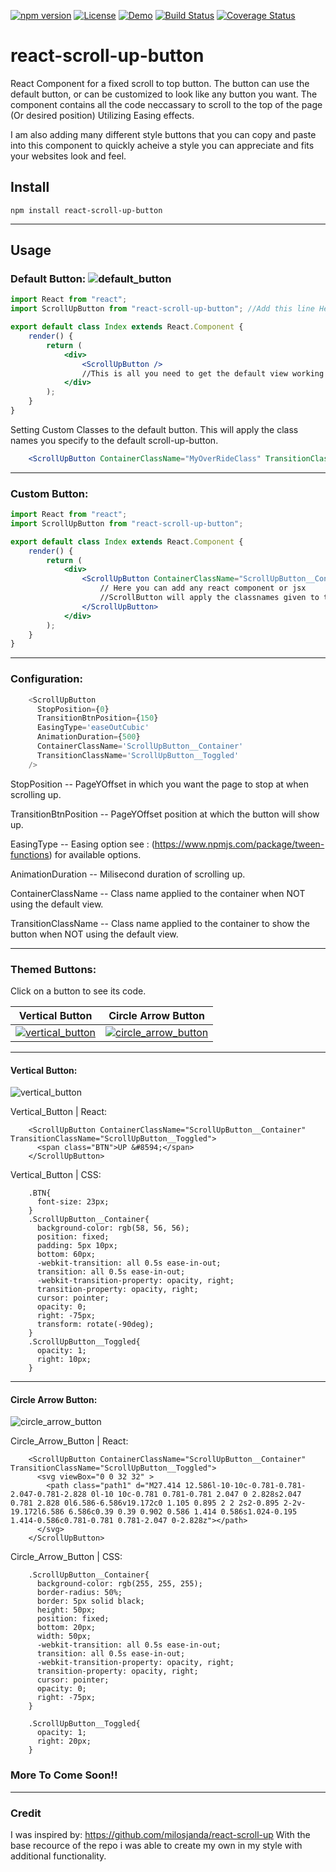 [![npm version](https://badge.fury.io/js/react-scroll-up-button.svg)](https://badge.fury.io/js/react-scroll-up-button)
[![License](https://img.shields.io/npm/l/express.svg)]()
[![Demo](https://img.shields.io/badge/Demo-Live-green.svg)](http://dirtyredz.com/Projects/ReactScrollUpButton)
[![Build Status](https://travis-ci.org/dirtyredz/react-scroll-up-button.svg?branch=master)](https://travis-ci.org/dirtyredz/react-scroll-up-button)
[![Coverage Status](https://coveralls.io/repos/github/dirtyredz/react-scroll-up-button/badge.svg?branch=master)](https://coveralls.io/github/dirtyredz/react-scroll-up-button?branch=master)

# react-scroll-up-button
React Component for a fixed scroll to top button.
The button can use the default button, or can be customized to look like any button you want.
The component contains all the code neccassary to scroll to the top of the page (Or desired position) Utilizing Easing effects.



I am also adding many different style buttons that you can copy and paste into this component to quickly acheive a style you can appreciate and fits your websites look and feel.


## Install

```npm
npm install react-scroll-up-button
```

----

## Usage

### Default Button:   ![default_button](https://cloud.githubusercontent.com/assets/7119499/21240547/5c47751a-c2d1-11e6-9df8-5be7bbdd53de.png)

```jsx
import React from "react";
import ScrollUpButton from "react-scroll-up-button"; //Add this line Here

export default class Index extends React.Component {
    render() {
        return (
            <div>
                <ScrollUpButton />
                //This is all you need to get the default view working
            </div>
        );
    }
}

```

Setting Custom Classes to the default button.
This will apply the class names you specify to the default scroll-up-button.
```jsx
    <ScrollUpButton ContainerClassName="MyOverRideClass" TransitionClassName="MyOverRideTransitionedClass"/>
```
----

### Custom Button:
```jsx
import React from "react";
import ScrollUpButton from "react-scroll-up-button";

export default class Index extends React.Component {
    render() {
        return (
            <div>
                <ScrollUpButton ContainerClassName="ScrollUpButton__Container" TransitionClassName="ScrollUpButton__Toggled">
                    // Here you can add any react component or jsx
                    //ScrollButton will apply the classnames given to the container of whatever you put here.
                </ScrollUpButton>
            </div>
        );
    }
}
```
----

### Configuration:
```javascript
    <ScrollUpButton
      StopPosition={0}
      TransitionBtnPosition={150}
      EasingType='easeOutCubic'
      AnimationDuration={500}
      ContainerClassName='ScrollUpButton__Container'
      TransitionClassName='ScrollUpButton__Toggled'
    />
```
StopPosition -- PageYOffset in which you want the page to stop at when scrolling up.

TransitionBtnPosition -- PageYOffset position at which the button will show up.

EasingType -- Easing option see : (https://www.npmjs.com/package/tween-functions) for available options.

AnimationDuration -- Milisecond duration of scrolling up.

ContainerClassName -- Class name applied to the container when NOT using the default view.

TransitionClassName -- Class name applied to the container to show the button when NOT using the default view.

----

### Themed Buttons:
Click on a button to see its code.

Vertical Button | Circle Arrow Button
:---: | :---:
[![vertical_button](https://cloud.githubusercontent.com/assets/7119499/21249476/ea4a02ce-c303-11e6-9448-6f2b078bc8d1.png)](#vertical-button)  | [![circle_arrow_button](https://cloud.githubusercontent.com/assets/7119499/21251624/cf86fabc-c314-11e6-8f70-f6ec440ca187.png)](#circle-arrow-button)


----


#### Vertical Button:
![vertical_button](https://cloud.githubusercontent.com/assets/7119499/21249476/ea4a02ce-c303-11e6-9448-6f2b078bc8d1.png)

Vertical_Button | React:
```
    <ScrollUpButton ContainerClassName="ScrollUpButton__Container" TransitionClassName="ScrollUpButton__Toggled">
      <span class="BTN">UP &#8594;</span>
    </ScrollUpButton>
```
Vertical_Button | CSS:
```
    .BTN{
      font-size: 23px;
    }
    .ScrollUpButton__Container{
      background-color: rgb(58, 56, 56);
      position: fixed;
      padding: 5px 10px;
      bottom: 60px;
      -webkit-transition: all 0.5s ease-in-out;
      transition: all 0.5s ease-in-out;
      -webkit-transition-property: opacity, right;
      transition-property: opacity, right;
      cursor: pointer;
      opacity: 0;
      right: -75px;
      transform: rotate(-90deg);
    }
    .ScrollUpButton__Toggled{
      opacity: 1;
      right: 10px;
    }
```

----

#### Circle Arrow Button:
![circle_arrow_button](https://cloud.githubusercontent.com/assets/7119499/21251624/cf86fabc-c314-11e6-8f70-f6ec440ca187.png)

Circle_Arrow_Button | React:
```
    <ScrollUpButton ContainerClassName="ScrollUpButton__Container" TransitionClassName="ScrollUpButton__Toggled">
      <svg viewBox="0 0 32 32" >
        <path class="path1" d="M27.414 12.586l-10-10c-0.781-0.781-2.047-0.781-2.828 0l-10 10c-0.781 0.781-0.781 2.047 0 2.828s2.047 0.781 2.828 0l6.586-6.586v19.172c0 1.105 0.895 2 2 2s2-0.895 2-2v-19.172l6.586 6.586c0.39 0.39 0.902 0.586 1.414 0.586s1.024-0.195 1.414-0.586c0.781-0.781 0.781-2.047 0-2.828z"></path>
      </svg>
    </ScrollUpButton>
```
Circle_Arrow_Button | CSS:
```
    .ScrollUpButton__Container{
      background-color: rgb(255, 255, 255);
      border-radius: 50%;
      border: 5px solid black;
      height: 50px;
      position: fixed;
      bottom: 20px;
      width: 50px;
      -webkit-transition: all 0.5s ease-in-out;
      transition: all 0.5s ease-in-out;
      -webkit-transition-property: opacity, right;
      transition-property: opacity, right;
      cursor: pointer;
      opacity: 0;
      right: -75px;
    }

    .ScrollUpButton__Toggled{
      opacity: 1;
      right: 20px;
    }
```

### More To Come Soon!!

----

### Credit
I was inspired by: https://github.com/milosjanda/react-scroll-up
With the base recource of the repo i was able to create my own in my style with additional functionality.
